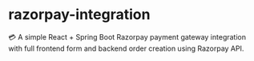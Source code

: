# razorpay-integration
💳 A simple React + Spring Boot Razorpay payment gateway integration with full frontend form and backend order creation using Razorpay API.
